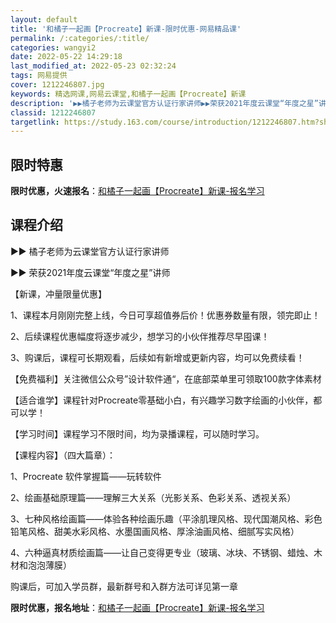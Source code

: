 ```yaml
---
layout: default
title: '和橘子一起画【Procreate】新课-限时优惠-网易精品课'
permalink: /:categories/:title/
categories: wangyi2
date: 2022-05-22 14:29:18
last_modified_at: 2022-05-23 02:32:24
tags: 网易提供
cover: 1212246807.jpg
keywords: 精选网课,网易云课堂,和橘子一起画【Procreate】新课
description: '▶▶橘子老师为云课堂官方认证行家讲师▶▶荣获2021年度云课堂“年度之星”讲师【新课，冲量限量优惠】1、课程本月刚刚完整'
classid: 1212246807
targetlink: https://study.163.com/course/introduction/1212246807.htm?share=1&shareId=1025206652&utm_campaign=share&utm_medium=iphoneShare&utm_source=&utm_u=1025206652
---
```


## 限时特惠

**限时优惠，火速报名**：[和橘子一起画【Procreate】新课-报名学习](https://study.163.com/course/introduction/1212246807.htm?share=1&shareId=1025206652&utm_campaign=share&utm_medium=iphoneShare&utm_source=&utm_u=1025206652)

## 课程介绍

▶▶ 橘子老师为云课堂官方认证行家讲师

▶▶ 荣获2021年度云课堂“年度之星”讲师



【新课，冲量限量优惠】

1、课程本月刚刚完整上线，今日可享超值券后价！优惠券数量有限，领完即止！

2、后续课程优惠幅度将逐步减少，想学习的小伙伴推荐尽早囤课！

3、购课后，课程可长期观看，后续如有新增或更新内容，均可以免费续看！



【免费福利】关注微信公众号”设计软件通“，在底部菜单里可领取100款字体素材



【适合谁学】课程针对Procreate零基础小白，有兴趣学习数字绘画的小伙伴，都可以学！



【学习时间】课程学习不限时间，均为录播课程，可以随时学习。



【课程内容】（四大篇章）：

1、Procreate 软件掌握篇——玩转软件

2、绘画基础原理篇——理解三大关系（光影关系、色彩关系、透视关系）

3、七种风格绘画篇——体验各种绘画乐趣（平涂肌理风格、现代国潮风格、彩色铅笔风格、甜美水彩风格、水墨国画风格、厚涂油画风格、细腻写实风格）

4、六种逼真材质绘画篇——让自己变得更专业（玻璃、冰块、不锈钢、蜡烛、木材和泡泡薄膜）



购课后，可加入学员群，最新群号和入群方法可详见第一章

**限时优惠，报名地址**：[和橘子一起画【Procreate】新课-报名学习](https://study.163.com/course/introduction/1212246807.htm?share=1&shareId=1025206652&utm_campaign=share&utm_medium=iphoneShare&utm_source=&utm_u=1025206652)

